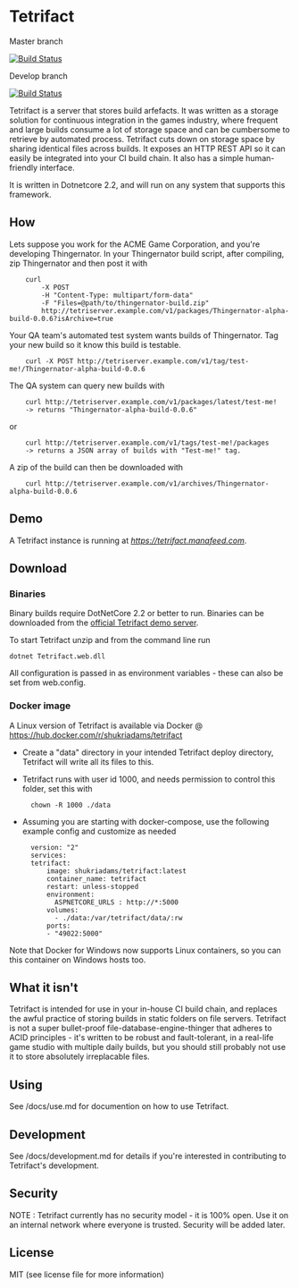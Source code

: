 # Tetrifact

Master branch

[![Build Status](https://travis-ci.org/shukriadams/tetrifact.svg?branch=master)](https://travis-ci.org/shukriadams/tetrifact)

Develop branch

[![Build Status](https://travis-ci.org/shukriadams/tetrifact.svg?branch=develop)](https://travis-ci.org/shukriadams/tetrifact)

Tetrifact is a server that stores build arfefacts. It was written as a storage solution for continuous integration in the games industry, where frequent and large builds consume a lot of storage space and can be cumbersome to retrieve by automated process. Tetrifact cuts down on storage space by sharing identical files across builds. It exposes an HTTP REST API so it can easily be integrated into your CI build chain. It also has a simple human-friendly interface.

It is written in Dotnetcore 2.2, and will run on any system that supports this framework.

## How

Lets suppose you work for the ACME Game Corporation, and you're developing Thingernator.
In your Thingernator build script, after compiling, zip Thingernator and then post it with

        curl 
            -X POST 
            -H "Content-Type: multipart/form-data" 
            -F "Files=@path/to/thingernator-build.zip" 
            http://tetriserver.example.com/v1/packages/Thingernator-alpha-build-0.0.6?isArchive=true 

Your QA team's automated test system wants builds of Thingernator. Tag your new build so it know this build is testable.

        curl -X POST http://tetriserver.example.com/v1/tag/test-me!/Thingernator-alpha-build-0.0.6

The QA system can query new builds with

        curl http://tetriserver.example.com/v1/packages/latest/test-me! 
        -> returns "Thingernator-alpha-build-0.0.6"
        
or 

        curl http://tetriserver.example.com/v1/tags/test-me!/packages 
        -> returns a JSON array of builds with "Test-me!" tag.

A zip of the build can then be downloaded with
        
        curl http://tetriserver.example.com/v1/archives/Thingernator-alpha-build-0.0.6
        
## Demo

A Tetrifact instance is running at *https://tetrifact.manafeed.com*.

## Download 

### Binaries

Binary builds require DotNetCore 2.2 or better to run. Binaries can be downloaded from the 
[official Tetrifact demo server](https://tetrifact.manafeed.com).

To start Tetrifact unzip and from the command line run

    dotnet Tetrifact.web.dll

All configuration is passed in as environment variables - these can also be set from web.config.

### Docker image

A Linux version of Tetrifact is available via Docker @ https://hub.docker.com/r/shukriadams/tetrifact 

- Create a "data" directory in your intended Tetrifact deploy directory, Tetrifact will write all its files to this. 
- Tetrifact runs with user id 1000, and needs permission to control this folder, set this with

        chown -R 1000 ./data

- Assuming you are starting with docker-compose, use the following example config and customize as needed

        version: "2"
        services:
        tetrifact:
            image: shukriadams/tetrifact:latest
            container_name: tetrifact
            restart: unless-stopped
            environment:
              ASPNETCORE_URLS : http://*:5000
            volumes:
              - ./data:/var/tetrifact/data/:rw
            ports:
            - "49022:5000"

Note that Docker for Windows now supports Linux containers, so you can this container on Windows hosts too.

## What it isn't

Tetrifact is intended for use in your in-house CI build chain, and replaces the awful practice of storing builds in static folders on file servers. Tetrifact is not a super bullet-proof file-database-engine-thinger that adheres to ACID principles - it's written to be robust and fault-tolerant, in a real-life game studio with multiple daily builds, but you should still probably not use it to store absolutely irreplacable files. 

## Using

See /docs/use.md for documention on how to use Tetrifact.

## Development

See /docs/development.md for details if you're interested in contributing to Tetrifact's development.

## Security

NOTE : Tetrifact currently has no security model - it is 100% open. Use it on an internal network where everyone is trusted. Security will be added later.

## License

MIT (see license file for more information)
